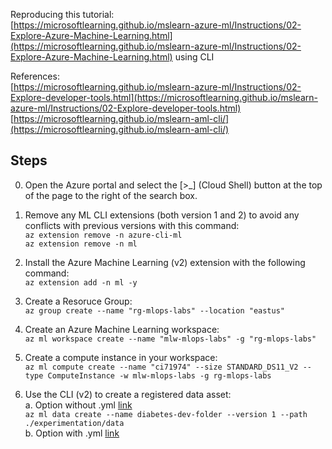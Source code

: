 
Reproducing this tutorial:   
[https://microsoftlearning.github.io/mslearn-azure-ml/Instructions/02-Explore-Azure-Machine-Learning.html](https://microsoftlearning.github.io/mslearn-azure-ml/Instructions/02-Explore-Azure-Machine-Learning.html)
using CLI  
  
References:  
[https://microsoftlearning.github.io/mslearn-azure-ml/Instructions/02-Explore-developer-tools.html](https://microsoftlearning.github.io/mslearn-azure-ml/Instructions/02-Explore-developer-tools.html)  
[https://microsoftlearning.github.io/mslearn-aml-cli/](https://microsoftlearning.github.io/mslearn-aml-cli/)

## Steps

0. Open the Azure portal and select the [>_] (Cloud Shell) button at the top of the page to the right of the search box.
  
1. Remove any ML CLI extensions (both version 1 and 2) to avoid any conflicts with previous versions with this command:  
   `az extension remove -n azure-cli-ml`  
   `az extension remove -n ml`

2. Install the Azure Machine Learning (v2) extension with the following command:  
   `az extension add -n ml -y`
  
3. Create a Resoruce Group:  
  `az group create --name "rg-mlops-labs" --location "eastus"`

4. Create an Azure Machine Learning workspace:  
  `az ml workspace create --name "mlw-mlops-labs" -g "rg-mlops-labs"`

5. Create a compute instance in your workspace:  
   `az ml compute create --name "ci71974" --size STANDARD_DS11_V2 --type ComputeInstance -w mlw-mlops-labs -g rg-mlops-labs`  
  
6. Use the CLI (v2) to create a registered data asset:  
  a. Option without .yml [link](https://learn.microsoft.com/en-us/cli/azure/ml/data?view=azure-cli-latest#az-ml-data-create)  
    `az ml data create --name diabetes-dev-folder --version 1 --path ./experimentation/data`  
  b. Option with .yml [link](https://learn.microsoft.com/en-us/azure/machine-learning/reference-yaml-data?view=azureml-api-2)  
